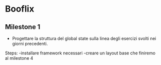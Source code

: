 Booflix
===
## Milestone 1
- Progettare la struttura del global state sulla linea degli esercizi svolti nei giorni precedenti.

Steps:
-installare framework necessari
-creare un layout base che finiremo al milestone 4
